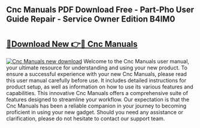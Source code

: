 ## Cnc Manuals PDF Download Free - Part-Pho User Guide Repair - Service Owner Edition B4lM0

# <h2><a href="http://bc80604.oget.top/?id=Cnc+Manuals">🔗Download New 👉🔴 Cnc Manuals</a></h2>

[![Cnc Manuals new download](https://i.imgur.com/5g1atiW.png)](http://bc80604.oget.top/?id=Cnc+Manuals)
Welcome to the Cnc Manuals user manual, your ultimate resource for understanding and using your new product. To ensure a successful experience with your new Cnc Manuals, please read this user manual carefully before use. It includes detailed instructions for product setup, as well as information on how to use its various features and capabilities. This innovative Cnc Manuals offers a comprehensive suite of features designed to streamline your workflow. Our expectation is that the Cnc Manuals has been a reliable companion in your journey to becoming proficient in using your new gadget. Should you need any assistance or clarification, please do not hesitate to contact our support team.
